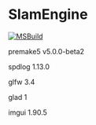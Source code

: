 # SlamEngine

[![MSBuild](https://github.com/Hinageshi01/SlamEngine/actions/workflows/msbuild.yml/badge.svg?branch=main)](https://github.com/Hinageshi01/SlamEngine/actions/workflows/msbuild.yml)

premake5 v5.0.0-beta2

spdlog 1.13.0

glfw 3.4

glad 1

imgui 1.90.5
